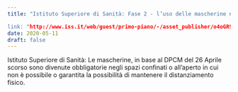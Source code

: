 ```yaml
---
title: "Istituto Superiore di Sanità: Fase 2 - l’uso delle mascherine nella vita quotidiana, le indicazioni del dpcm

link: "http://www.iss.it/web/guest/primo-piano/-/asset_publisher/o4oGR9qmvUz9/content/id/5372584"
date: 2020-05-11
draft: false
---
```


Istituto Superiore di Sanità: Le mascherine, in base al DPCM del 26 Aprile scorso sono divenute obbligatorie negli spazi confinati o all’aperto in cui non è possibile o garantita la possibilità di mantenere il distanziamento fisico.
